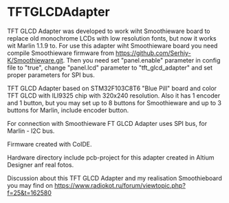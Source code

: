 # TFTGLCDAdapter



TFT GLCD Adapter was developed to work wiht Smoothieware board to replace old monochrome LCDs with low resolution fonts, but now it
works wit Marlin 1.1.9 to.
For use this adapter wiht Smoothieware board you need compile Smoothieware firmware from https://github.com/Serhiy-K/Smoothieware.git.
Then you need set "panel.enable" parameter in config file to "true",
 change "panel.lcd" parameter to "tft_glcd_adapter" and set
proper parameters for SPI bus.

TFT GLCD Adapter
 based on STM32F103C8T6 "Blue Pill" board and color TFT GLCD with ILI9325 chip with 320x240 resolution.
Also it has 1 encoder and 1 button, but you may set up to 
8 buttons for Smoothieware and up to 3 buttons for Marlin,
include encoder button.

For connection with Smoothieware FT GLCD Adapter uses SPI bus, for Marlin - I2C bus.

Firmware created with CoIDE.

Hardware directory include pcb-project for this adapter created in Altium Designer anf real fotos.

Discussion about this TFT GLCD Adapter and my realisation Smoothieboard you may find on https://www.radiokot.ru/forum/viewtopic.php?f=25&t=162580
